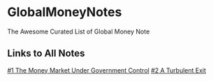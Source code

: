 # GlobalMoneyNotes
The Awesome Curated List of Global Money Note

## Links to All Notes

[#1 The Money Market Under Government Control](https://research-doc.credit-suisse.com/docView?language=ENG&format=PDF&document_id=1048167391&source_id=emrna&serialid=ePoMbkNQvD3cFmVQrLOs4uunEOqBY8SRTC%2bV613VP5c%3d)
[#2 A Turbulent Exit](https://research-doc.credit-suisse.com/docView?language=ENG&format=PDF&document_id=1052207751&source_id=emrna&serialid=rcRxieirQxrwvIfT1nZ5ZLK%2bpKXNyA%2bUIcvglGXBsD0%3d)
